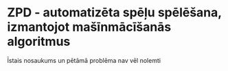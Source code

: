 # ZPD - automatizēta spēļu spēlēšana, izmantojot mašīnmācīšanās algoritmus
Īstais nosaukums un pētāmā problēma nav vēl nolemti
